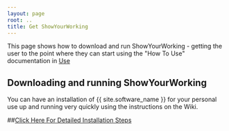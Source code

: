 ```yaml
---
layout: page
root: ..
title: Get ShowYourWorking
---
```


This page shows how to download and run ShowYourWorking - getting the user to the point where they can start using the "How To Use" documentation in [Use](../user/index.html)

## Downloading and running ShowYourWorking

You can have an installation of {{ site.software_name }} for your personal use up and running very quickly using the instructions on the Wiki.

##[Click Here For Detailed Installation Steps](https://github.com/thesgc/chembiohub_ws/wiki/Installation)
